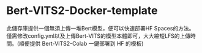 # Bert-VITS2-Docker-template
此儲存庫提供一個無須上傳一堆Bert模型，便可以快速部署HF Spaces的方法。僅需修改config.yml以及上傳Bert-VITS的模型本體即可，大大縮短LFS的上傳時間。(順便提供 Bert-VITS2-Colab 一鍵部署到 HF 的模板)
